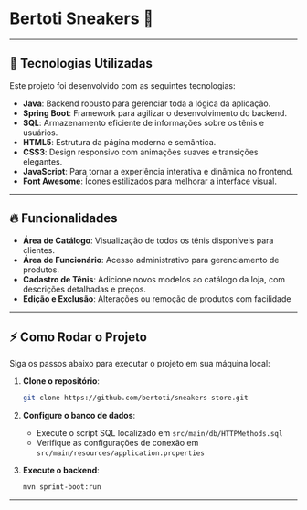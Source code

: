 # Bertoti Sneakers 👟

---

## 👟 Tecnologias Utilizadas

Este projeto foi desenvolvido com as seguintes tecnologias:

- **Java**: Backend robusto para gerenciar toda a lógica da aplicação.
- **Spring Boot**: Framework para agilizar o desenvolvimento do backend.
- **SQL**: Armazenamento eficiente de informações sobre os tênis e usuários.
- **HTML5**: Estrutura da página moderna e semântica.
- **CSS3**: Design responsivo com animações suaves e transições elegantes.
- **JavaScript**: Para tornar a experiência interativa e dinâmica no frontend.
- **Font Awesome**: Ícones estilizados para melhorar a interface visual.

---

## 🔥 Funcionalidades

- **Área de Catálogo**: Visualização de todos os tênis disponíveis para clientes.
- **Área de Funcionário**: Acesso administrativo para gerenciamento de produtos.
- **Cadastro de Tênis**: Adicione novos modelos ao catálogo da loja, com descrições detalhadas e preços.
- **Edição e Exclusão**: Alterações ou remoção de produtos com facilidade

---

## ⚡ Como Rodar o Projeto

Siga os passos abaixo para executar o projeto em sua máquina local:

1. **Clone o repositório**:

   ```bash
   git clone https://github.com/bertoti/sneakers-store.git
   ```

2. **Configure o banco de dados**:

   - Execute o script SQL localizado em `src/main/db/HTTPMethods.sql`
   - Verifique as configurações de conexão em `src/main/resources/application.properties`

3. **Execute o backend**:

   ```bash
   mvn sprint-boot:run
   ```
   
---

